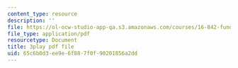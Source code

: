 ```yaml
---
content_type: resource
description: ''
file: https://ol-ocw-studio-app-qa.s3.amazonaws.com/courses/16-842-fundamentals-of-systems-engineering-fall-2015/65c6b0d3ee9e6f887f0f90201856a2dd_sOkQ4HBmZXo.pdf
file_type: application/pdf
resourcetype: Document
title: 3play pdf file
uid: 65c6b0d3-ee9e-6f88-7f0f-90201856a2dd
---
```

